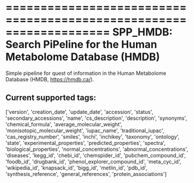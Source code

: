 ===================================================================
 SPP_HMDB: Search PiPeline for the Human Metabolome Database (HMDB)
===================================================================

Simple pipeline for quest of information in the Human Metabolome Database (HMDB, https://hmdb.ca/).

Current supported tags:
-----------------------

['version', 'creation_date', 'update_date', 'accession', 'status', 'secondary_accessions', 'name', 'cs_description', 'description', 'synonyms', 'chemical_formula', 'average_molecular_weight', 'monisotopic_molecular_weight', 'iupac_name', 'traditional_iupac', 'cas_registry_number', 'smiles', 'inchi', 'inchikey', 'taxonomy', 'ontology', 'state', 'experimental_properties', 'predicted_properties', 'spectra', 'biological_properties', 'normal_concentrations', 'abnormal_concentrations', 'diseases', 'kegg_id', 'chebi_id', 'chemspider_id', 'pubchem_compound_id', 'foodb_id', 'drugbank_id', 'phenol_explorer_compound_id', 'meta_cyc_id', 'wikipedia_id', 'knapsack_id', 'bigg_id', 'metlin_id', 'pdb_id', 'synthesis_reference', 'general_references', 'protein_associations']